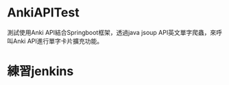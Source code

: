# AnkiAPITest

測試使用Anki API結合Springboot框架，透過java jsoup API英文單字爬蟲，來呼叫Anki API進行單字卡片擴充功能。 

# 練習jenkins